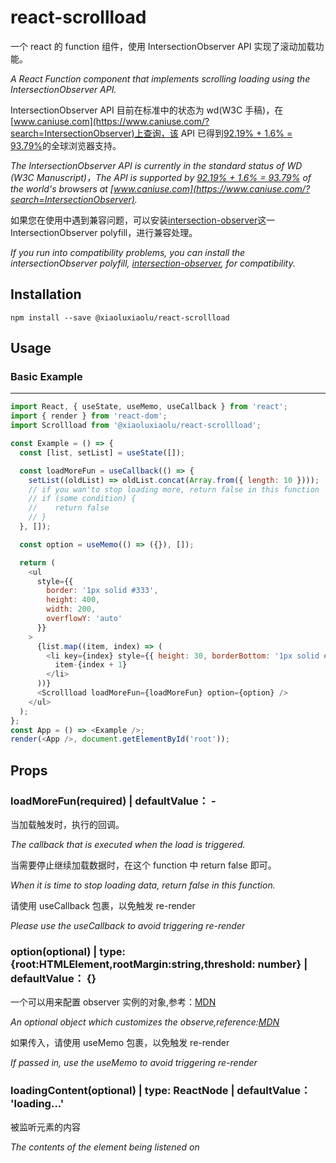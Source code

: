 # react-scrollload

一个 react 的 function 组件，使用 IntersectionObserver API 实现了滚动加载功能。

_A React Function component that implements scrolling loading using the IntersectionObserver API._

IntersectionObserver API 目前在标准中的状态为 wd(W3C 手稿)，在[www.caniuse.com](https://www.caniuse.com/?search=IntersectionObserver)上查询，该 API 已得到[92.19% + 1.6% = 93.79%](https://www.caniuse.com/?search=IntersectionObserver)的全球浏览器支持。

_The IntersectionObserver API is currently in the standard status of WD (W3C Manuscript)，The API is supported by [92.19% + 1.6% = 93.79%](https://www.caniuse.com/?search=IntersectionObserver) of the world's browsers at [www.caniuse.com](https://www.caniuse.com/?search=IntersectionObserver)._

如果您在使用中遇到兼容问题，可以安装[intersection-observer](https://www.npmjs.com/package/intersection-observer)这一 IntersectionObserver polyfill，进行兼容处理。

_If you run into compatibility problems, you can install the intersectionObserver polyfill, [intersection-observer](https://www.npmjs.com/package/intersection-observer), for compatibility._

## Installation

```
npm install --save @xiaoluxiaolu/react-scrollload
```

## Usage

### Basic Example

---

```javascript
import React, { useState, useMemo, useCallback } from 'react';
import { render } from 'react-dom';
import Scrollload from '@xiaoluxiaolu/react-scrollload';

const Example = () => {
  const [list, setList] = useState([]);

  const loadMoreFun = useCallback(() => {
    setList((oldList) => oldList.concat(Array.from({ length: 10 })));
    // if you wan'to stop loading more, return false in this function
    // if (some condition) {
    //    return false
    // }
  }, []);

  const option = useMemo(() => ({}), []);

  return (
    <ul
      style={{
        border: '1px solid #333',
        height: 400,
        width: 200,
        overflowY: 'auto'
      }}
    >
      {list.map((item, index) => (
        <li key={index} style={{ height: 30, borderBottom: '1px solid #333' }}>
          item-{index + 1}
        </li>
      ))}
      <Scrollload loadMoreFun={loadMoreFun} option={option} />
    </ul>
  );
};
const App = () => <Example />;
render(<App />, document.getElementById('root'));
```

## Props

### loadMoreFun(required) \| defaultValue： -

当加载触发时，执行的回调。

_The callback that is executed when the load is triggered._

当需要停止继续加载数据时，在这个 function 中 return false 即可。

_When it is time to stop loading data, return false in this function._

请使用 useCallback 包裹，以免触发 re-render

_Please use the useCallback to avoid triggering re-render_

### option(optional) \| type: {root:HTMLElement,rootMargin:string,threshold: number} \| defaultValue： {}

一个可以用来配置 observer 实例的对象,参考：[MDN](https://developer.mozilla.org/zh-CN/docs/Web/API/IntersectionObserver/IntersectionObserver)

_An optional object which customizes the observe,reference:[MDN](https://developer.mozilla.org/zh-CN/docs/Web/API/IntersectionObserver/IntersectionObserver)_

如果传入，请使用 useMemo 包裹，以免触发 re-render

_If passed in, use the useMemo to avoid triggering re-render_

### loadingContent(optional) \| type: ReactNode \| defaultValue： 'loading...'

被监听元素的内容

_The contents of the element being listened on_
